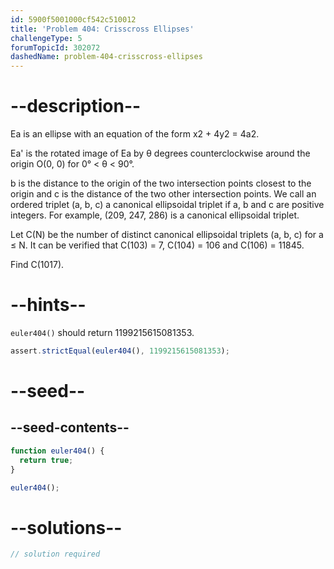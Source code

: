 ```yaml
---
id: 5900f5001000cf542c510012
title: 'Problem 404: Crisscross Ellipses'
challengeType: 5
forumTopicId: 302072
dashedName: problem-404-crisscross-ellipses
---
```


# --description--

Ea is an ellipse with an equation of the form x2 + 4y2 = 4a2.

Ea' is the rotated image of Ea by θ degrees counterclockwise around the origin O(0, 0) for 0° &lt; θ &lt; 90°.

b is the distance to the origin of the two intersection points closest to the origin and c is the distance of the two other intersection points. We call an ordered triplet (a, b, c) a canonical ellipsoidal triplet if a, b and c are positive integers. For example, (209, 247, 286) is a canonical ellipsoidal triplet.

Let C(N) be the number of distinct canonical ellipsoidal triplets (a, b, c) for a ≤ N. It can be verified that C(103) = 7, C(104) = 106 and C(106) = 11845.

Find C(1017).

# --hints--

`euler404()` should return 1199215615081353.

```js
assert.strictEqual(euler404(), 1199215615081353);
```

# --seed--

## --seed-contents--

```js
function euler404() {
  return true;
}

euler404();
```

# --solutions--

```js
// solution required
```
